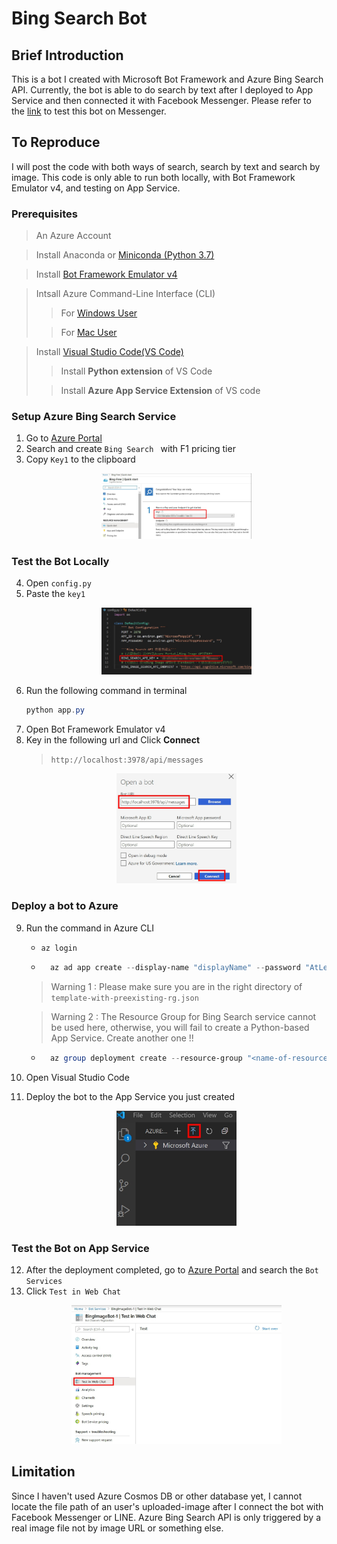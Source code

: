 # Bing Search Bot
## Brief Introduction
This is a bot I created with Microsoft Bot Framework and Azure Bing Search API. Currently, the bot is able to do search by text after I deployed to App Service and then connected it with Facebook Messenger. Please refer to the [link](http://m.me/106050851050687) to test this bot on Messenger.
## To Reproduce
I will post the code with both ways of search, search by text and search by image. This code is only able to run both locally, with Bot Framework Emulator v4, and testing on App Service. 
### Prerequisites
> An Azure Account 

>Install Anaconda or [Miniconda (Python 3.7)](https://docs.conda.io/en/latest/miniconda.html "Miniconda下載頁面")

> Install [Bot Framework Emulator v4](https://github.com/Microsoft/BotFramework-Emulator/releases/tag/v4.7.0)

> Intsall Azure Command-Line Interface (CLI)
>> For [Windows User](https://docs.microsoft.com/en-us/cli/azure/install-azure-cli-windows?view=azure-cli-latest "Windows的下載教學")
> 
>> For [Mac User](https://docs.microsoft.com/en-us/cli/azure/install-azure-cli-macos?view=azure-cli-latest "Mac的下載教學")

> Install [Visual Studio Code(VS Code)](https://code.visualstudio.com/download "VScode下載頁面")
>> Install **Python extension** of VS Code
>
>> Install **Azure App Service Extension** of VS code
### Setup Azure Bing Search Service
1. Go to [Azure Portal](https://portal.azure.com/#home)
2. Search and create `Bing Search ` with F1 pricing tier
3. Copy `Key1` to the clipboard
    <p align = "center">
    <img src="./image/copy key1.jpg" width="50%">
    </p>
### Test the Bot Locally
4. Open `config.py`
5. Paste the `key1`
    <p align = "center">
    <img src="./image/paste key1.jpg" width="50%">
    </p>
6.  Run the following command in terminal
    ```powershell
    python app.py
    ```
7.  Open Bot Framework Emulator v4
8.  Key in the following url and Click **Connect**
    > `http://localhost:3978/api/messages`
    <p align = "center">
    <img src="./image/key in the URL.jpg" width="40%">
    </p>
### Deploy a bot to Azure
9.  Run the command in Azure CLI
    * `az login`
    * ```powershell
        az ad app create --display-name "displayName" --password "AtLeastSixteenCharacters_0" --available-to-other-tenants
        ```
    >Warning 1 : Please make sure you are in the right directory of `template-with-preexisting-rg.json`

    >Warning 2 : The Resource Group for Bing Search service cannot be used here, otherwise, you will fail to create a Python-based App Service. Create another one !!
    * ```powershell
        az group deployment create --resource-group "<name-of-resource-group>" --template-file "template-with-preexisting-rg.json" --parameters appId="<app-id-from-previous-step>" appSecret="<password-from-previous-step>" botId="<id or bot-app-service-name>" newWebAppName="<bot-app-service-name>" newAppServicePlanName="<name-of-app-service-plan>" appServicePlanLocation="<region-location-name>"
        ```
10. Open Visual Studio Code
11. Deploy the bot to the App Service you just created
    <p align = "center">
    <img src="./image/deploy the bot.jpg" width="40%">
    </p>
### Test the Bot on App Service
12. After the deployment completed, go to [Azure Portal](https://portal.azure.com/#home) and search the `Bot Services`
13. Click `Test in Web Chat`
    <p align = "center">
    <img src="./image/test in web chat.jpg" width="70%">
    </p>


## Limitation
Since I haven't used Azure Cosmos DB or other database yet, I cannot locate the file path of an user's uploaded-image after I connect the bot with Facebook Messenger or LINE. Azure Bing Search API is only triggered by a real image file not by image URL or something else.
